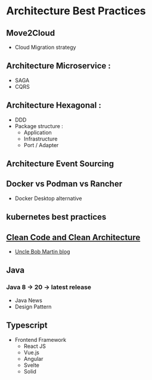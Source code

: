 # Architecture Best Practices

## Move2Cloud
- Cloud Migration strategy

## Architecture Microservice : 
  - SAGA
  - CQRS

## Architecture Hexagonal : 
  - DDD 
  - Package structure : 
    - Application
    - Infrastructure
    - Port / Adapter

## Architecture Event Sourcing


## Docker vs Podman vs Rancher
- Docker Desktop alternative

## kubernetes best practices


## [Clean Code  and Clean Architecture](./clean-code/README.md)
- [Uncle Bob Martin blog](http://cleancoder.com/products)

## Java
### Java 8 -> 20 -> latest release
- Java News
- Design Pattern

## Typescript
- Frontend Framework
  - React JS
  - Vue.js
  - Angular
  - Svelte
  - Solid


